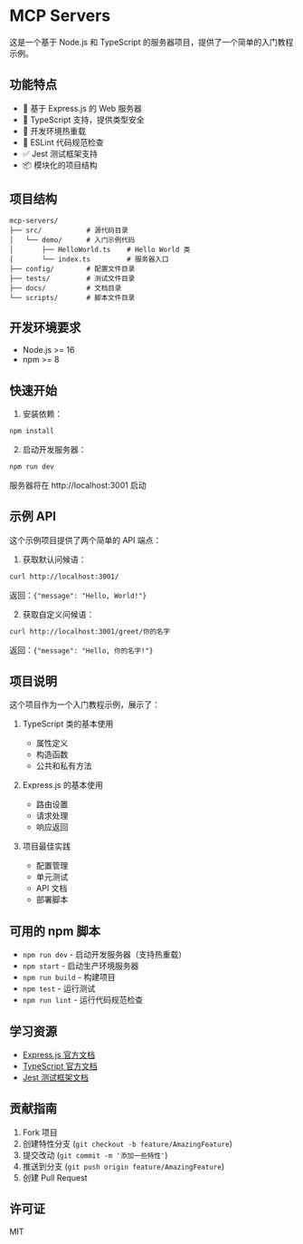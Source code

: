 # MCP Servers

这是一个基于 Node.js 和 TypeScript 的服务器项目，提供了一个简单的入门教程示例。

## 功能特点

- 🚀 基于 Express.js 的 Web 服务器
- 📝 TypeScript 支持，提供类型安全
- 🔄 开发环境热重载
- 🎯 ESLint 代码规范检查
- ✅ Jest 测试框架支持
- 📦 模块化的项目结构

## 项目结构

```
mcp-servers/
├── src/           # 源代码目录
│   └── demo/      # 入门示例代码
│       ├── HelloWorld.ts    # Hello World 类
│       └── index.ts         # 服务器入口
├── config/        # 配置文件目录
├── tests/         # 测试文件目录
├── docs/          # 文档目录
└── scripts/       # 脚本文件目录
```

## 开发环境要求

- Node.js >= 16
- npm >= 8

## 快速开始

1. 安装依赖：
```bash
npm install
```

2. 启动开发服务器：
```bash
npm run dev
```
服务器将在 http://localhost:3001 启动

## 示例 API

这个示例项目提供了两个简单的 API 端点：

1. 获取默认问候语：
```bash
curl http://localhost:3001/
```
返回：`{"message": "Hello, World!"}`

2. 获取自定义问候语：
```bash
curl http://localhost:3001/greet/你的名字
```
返回：`{"message": "Hello, 你的名字!"}`

## 项目说明

这个项目作为一个入门教程示例，展示了：

1. TypeScript 类的基本使用
   - 属性定义
   - 构造函数
   - 公共和私有方法

2. Express.js 的基本使用
   - 路由设置
   - 请求处理
   - 响应返回

3. 项目最佳实践
   - 配置管理
   - 单元测试
   - API 文档
   - 部署脚本

## 可用的 npm 脚本

- `npm run dev` - 启动开发服务器（支持热重载）
- `npm start` - 启动生产环境服务器
- `npm run build` - 构建项目
- `npm test` - 运行测试
- `npm run lint` - 运行代码规范检查

## 学习资源

- [Express.js 官方文档](https://expressjs.com/)
- [TypeScript 官方文档](https://www.typescriptlang.org/)
- [Jest 测试框架文档](https://jestjs.io/)

## 贡献指南

1. Fork 项目
2. 创建特性分支 (`git checkout -b feature/AmazingFeature`)
3. 提交改动 (`git commit -m '添加一些特性'`)
4. 推送到分支 (`git push origin feature/AmazingFeature`)
5. 创建 Pull Request

## 许可证

MIT 